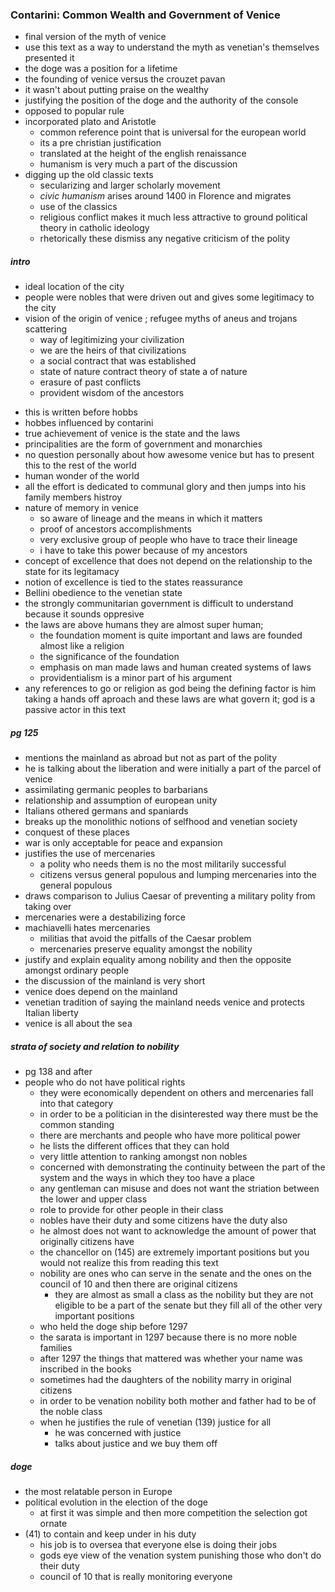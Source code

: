 ### Contarini: Common Wealth and Government of Venice

+ final version of the myth of venice
+ use this text as a way to understand the myth as venetian's themselves presented it
+ the doge was a position for a lifetime
+ the founding of venice versus the crouzet pavan
+ it wasn't about putting praise on the wealthy
+ justifying the position of the doge and the authority of the console
+ opposed to popular rule
+ incorporated plato and Aristotle
	- common reference point that is universal for the european world
	- its a pre christian justification
	- translated at the height of the english renaissance
	- humanism is very much a part of the discussion
+ digging up the old classic texts
	- secularizing and larger scholarly movement
	- _civic humanism_ arises around 1400 in Florence and migrates
	- use of the classics
	- religious conflict makes it much less attractive to ground political theory in catholic ideology
	- rhetorically these dismiss any negative criticism of the polity

##### intro
+ ideal location of the city
+ people were nobles that were driven out and gives some legitimacy to the city
+ vision of the origin of venice ; refugee myths of aneus and trojans scattering
	- way of legitimizing your civilization
	- we are the heirs of that civilizations
	- a social contract that was established
	- state of  nature contract theory of state a of nature
	- erasure of past conflicts
	- provident wisdom of the ancestors
- this is written before hobbs
- hobbes influenced by contarini
- true achievement of venice is the state and the laws
- principalities are the form of government and monarchies
- no question personally about how awesome venice but has to present this to the rest of the world
- human wonder of the world
- all the effort is dedicated to communal glory and then jumps into his family members histroy
- nature of memory in venice
	- so aware of lineage and the means in which it matters
	- proof of ancestors accomplishments
	- very exclusive group of people who have to trace their lineage
	- i have to take this power because of my ancestors
- concept of excellence that does not depend on the relationship to the state for its legitamacy
- notion of excellence is tied to the states reassurance
- Bellini obedience to the venetian state
- the strongly communitarian government is difficult to understand because it sounds oppresive
- the laws are above humans they are almost super human;
	- the foundation moment is quite important and laws are founded almost like a religion
	- the significance of the foundation
	- emphasis on man made laws and human created systems of laws
	- providentialism is a minor part of his argument
- any references to go or religion as god being the defining factor is him taking a hands off aproach
and these laws are what govern it; god is a passive actor in this text

##### pg 125
- mentions the mainland as abroad but not as part of the polity
- he is talking about the liberation and were initially a part of the parcel of venice
- assimilating germanic peoples to barbarians
- relationship and assumption of european unity
- Italians othered germans and spaniards
- breaks up the monolithic notions of selfhood and venetian society
- conquest of these places
- war is only acceptable for peace and expansion
- justifies the use of mercenaries
	- a polity who needs them is no the most militarily successful
	- citizens versus general populous and lumping mercenaries into the general populous
- draws comparison to Julius Caesar of preventing a military polity from taking over
- mercenaries were a destabilizing force
- machiavelli hates mercenaries
	- militias that avoid the pitfalls of the Caesar problem
	- mercenaries preserve equality amongst the nobility
- justify and explain equality among nobility and then the opposite amongst ordinary people
- the discussion of the mainland is very short
- venice does depend on the mainland
- venetian tradition of saying the mainland needs venice and protects Italian liberty
- venice is all about the sea

##### strata of society and relation to nobility
- pg 138 and after
- people who do not have political rights
	- they were economically dependent on others and mercenaries fall into that category
	- in order to be a politician in the disinterested way there must be the common standing
	- there are merchants and people who have more political power
	- he lists the different offices that they can hold
	- very little attention to ranking amongst non nobles
	- concerned with demonstrating the continuity between the part of the system and the ways in which they too have a place
	- any gentleman can misuse and does not want the striation between the lower and upper class
	- role to provide for other people in their class
	- nobles have their duty and some citizens have the duty also
	- he almost does not want to acknowledge the amount of power that originally citizens have
	- the chancellor on (145) are extremely important positions but you would not realize this from reading this text
	- nobility are ones who can serve in the senate and the ones on the council of 10 and then there are original citizens
		- they are almost as small a class as the nobility but they are not eligible to be a part of the senate but they fill all of the other very important positions
	- who held the doge ship before 1297
	- the sarata is important in 1297 because there is no more noble families
	- after 1297 the things that mattered was whether your name was inscribed in the books
	- sometimes had the daughters of the nobility marry in original citizens
	- in order to be venation nobility both mother and father had to be of the noble class
	- when he justifies the rule of venetian (139) justice for all
		- he was concerned with justice
		- talks about justice and we buy them off

##### doge
- the most relatable person in Europe
- political evolution in the election of the doge
	- at first it was simple and then more competition the selection got ornate
- (41) to contain and keep under in his duty
	- his job is to oversea that everyone else is doing their jobs
	- gods eye view of the venation system punishing those who don't do their duty
	- council of 10 that is really monitoring everyone
